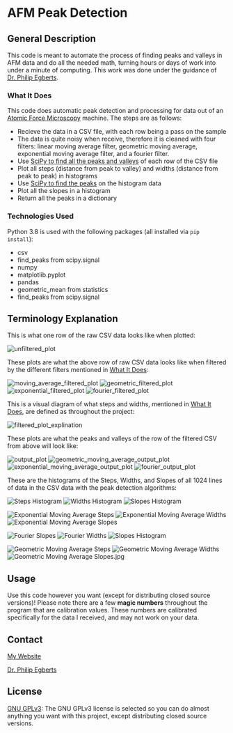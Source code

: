# AFM Peak Detection

## General Description
This code is meant to automate the process of finding peaks and valleys in AFM data and do all the needed math, turning hours or days of work into under a minute of computing. This work was done under the guidance of [Dr. Philip Egberts](https://schulich.ucalgary.ca/contacts/philip-egberts).

### What It Does
This code does automatic peak detection and processing for data out of an [Atomic Force Microscopy](https://en.wikipedia.org/wiki/Atomic_force_microscopy) machine. The steps are as follows:
* Recieve the data in a CSV file, with each row being a pass on the sample
* The data is quite noisy when receive, therefore it is cleaned with four filters: linear moving average filter, geometric moving average, exponential moving average filter, and a fourier filter.
* Use [SciPy to find all the peaks and valleys](https://docs.scipy.org/doc/scipy/reference/generated/scipy.signal.find_peaks.html) of each row of the CSV file
* Plot all steps (distance from peak to valley) and widths (distance from peak to peak) in histograms
* Use [SciPy to find the peaks](https://docs.scipy.org/doc/scipy/reference/generated/scipy.signal.find_peaks.html) on the histogram data
* Plot all the slopes in a histogram
* Return all the peaks in a dictionary

### Technologies Used
Python 3.8 is used with the following packages (all installed via ```pip install```):
* csv
* find_peaks from scipy.signal
* numpy
* matplotlib.pyplot
* pandas
* geometric_mean from statistics
* find_peaks from scipy.signal

## Terminology Explanation
This is what one row of the raw CSV data looks like when plotted:

![unfiltered_plot](readme_imgs/Unfiltered_Plot.jpg)

These plots are what the above row of raw CSV data looks like when filtered by the different filters mentioned in [What It Does](###-What-It-Does):

![moving_average_filtered_plot](readme_imgs/Moving_Average_Filtered_Plot.jpg)
![geometric_filtered_plot](readme_imgs/Geometric_Moving_Average_Filtered_Plot.jpg)
![exponential_filtered_plot](readme_imgs/Exponential_Moving_Average_Filtered_Plot.jpg)
![fourier_filtered_plot](readme_imgs/Fourier_Filtered_Plot.jpg)

This is a visual diagram of what steps and widths, mentioned in [What It Does](###-What-It-Does), are defined as throughout the project: 

![filtered_plot_explination](readme_imgs/Filtered_Plot_Explination.jpg)

These plots are what the peaks and valleys of the row of the filtered CSV from above will look like:

![output_plot](readme_imgs/Moving_Average_Output_Plot.jpg)
![geometric_moving_average_output_plot](readme_imgs/Geometric_Moving_Average_Output_Plot.jpg)
![exponential_moving_average_output_plot](readme_imgs/Exponential_Moving_Average_Output_Plot.jpg)
![fourier_output_plot](readme_imgs/Fourier_Output_Plot.jpg)

These are the histograms of the Steps, Widths, and Slopes of all 1024 lines of data in the CSV data with the peak detection algorithms:

![Steps Histogram](readme_imgs/Moving_Average_Steps.jpg)
![Widths Histogram](readme_imgs/Moving_Average_Widths.jpg)
![Slopes Histogram](readme_imgs/Moving_Average_Slopes.jpg)

![Exponential Moving Average Steps](readme_imgs/Exponential_Moving_Average_Steps.jpg)
![Exponential Moving Average Widths](readme_imgs/Exponential_Moving_Average_Widths.jpg)
![Exponential Moving Average Slopes](readme_imgs/Exponential_Moving_Average_Slopes.jpg)

![Fourier Slopes](readme_imgs/Fourier_Slopes.jpg)
![Fourier Widths](readme_imgs/Fourier_Widths.jpg)
![Slopes Histogram](readme_imgs/Fourier_Slopes.jpg)

![Geometric Moving Average Steps](readme_imgs/Geometric_Moving_Average_Steps.jpg)
![Geometric Moving Average Widths](readme_imgs/Geometric_Moving_Average_Widths.jpg)
![Geometric Moving Average Slopes.jpg](readme_imgs/Geometric_Moving_Average_Slopes.jpg)

## Usage
Use this code however you want (except for distributing closed source versions)! Please note there are a few __magic numbers__ throughout the program that are calibration values. These numbers are calibrated specifically for the data I received, and may not work on your data.

## Contact
[My Website](https://thesixtium.github.io/)

[Dr. Philip Egberts](https://schulich.ucalgary.ca/contacts/philip-egberts)

## License
[GNU GPLv3](https://choosealicense.com/licenses/gpl-3.0/): The GNU GPLv3 license is selected so you can do almost anything you want with this project, except distributing closed source versions.
